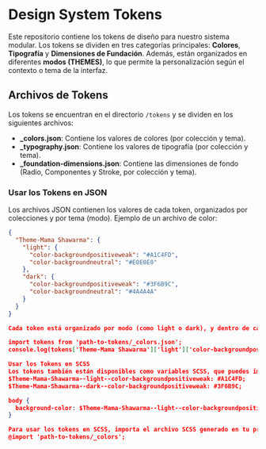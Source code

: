 # Design System Tokens

Este repositorio contiene los tokens de diseño para nuestro sistema modular. Los tokens se dividen en tres categorías principales: **Colores**, **Tipografía** y **Dimensiones de Fundación**. Además, están organizados en diferentes **modos (THEMES)**, lo que permite la personalización según el contexto o tema de la interfaz.

## Archivos de Tokens

Los tokens se encuentran en el directorio `/tokens` y se dividen en los siguientes archivos:

- **_colors.json**: Contiene los valores de colores (por colección y tema).
- **_typography.json**: Contiene los valores de tipografía (por colección y tema).
- **_foundation-dimensions.json**: Contiene las dimensiones de fondo (Radio, Componentes y Stroke, por colección y tema).

### Usar los Tokens en JSON

Los archivos JSON contienen los valores de cada token, organizados por colecciones y por tema (modo). Ejemplo de un archivo de color:

```json
{
  "Theme-Mama Shawarma": {
    "light": {
      "color-backgroundpositiveweak": "#A1C4FD",
      "color-backgroundneutral": "#E0E0E0"
    },
    "dark": {
      "color-backgroundpositiveweak": "#3F6B9C",
      "color-backgroundneutral": "#4A4A4A"
    }
  }
}

Cada token está organizado por modo (como light o dark), y dentro de cada modo, los tokens de color tienen un nombre basado en la convención de nombres de Figma. Puedes usar estos tokens en tu aplicación de la siguiente forma:

import tokens from 'path-to-tokens/_colors.json';
console.log(tokens['Theme-Mama Shawarma']['light']['color-backgroundpositiveweak']);

Usar los Tokens en SCSS
Los tokens también están disponibles como variables SCSS, que puedes importar en tu hoja de estilo. Ejemplo de un archivo SCSS generado a partir de los tokens:
$Theme-Mama-Shawarma--light--color-backgroundpositiveweak: #A1C4FD;
$Theme-Mama-Shawarma--dark--color-backgroundpositiveweak: #3F6B9C;

body {
  background-color: $Theme-Mama-Shawarma--light--color-backgroundpositiveweak;
}

Para usar los tokens en SCSS, importa el archivo SCSS generado en tu proyecto:
@import 'path-to-tokens/_colors';
